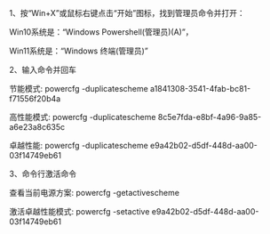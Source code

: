 1、按“Win+X”或鼠标右键点击“开始”图标，找到管理员命令并打开：

Win10系统是：“Windows Powershell(管理员)(A)”，

Win11系统是：“Windows 终端(管理员)”

2、输入命令并回车

节能模式: powercfg -duplicatescheme a1841308-3541-4fab-bc81-f71556f20b4a

高性能模式: powercfg -duplicatescheme 8c5e7fda-e8bf-4a96-9a85-a6e23a8c635c

卓越性能: powercfg -duplicatescheme e9a42b02-d5df-448d-aa00-03f14749eb61

3、命令行激活命令

查看当前电源方案: powercfg -getactivescheme

激活卓越性能模式: powercfg -setactive e9a42b02-d5df-448d-aa00-03f14749eb61

